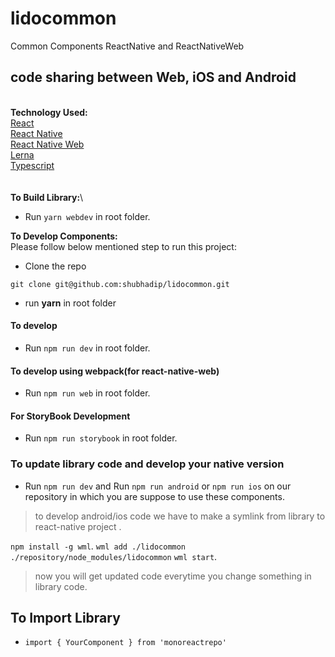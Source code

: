 # lidocommon
Common Components ReactNative and ReactNativeWeb
## code sharing between Web, iOS and Android
\
**Technology Used:**\
[React](https://reactjs.org/)\
[React Native](https://facebook.github.io/react-native/)\
[React Native Web](https://github.com/necolas/react-native-web)\
[Lerna](https://github.com/lerna/lerna)\
[Typescript](https://github.com/microsoft/TypeScript)\
\
\
**To Build Library:**\
- Run `yarn webdev` in root folder.

**To Develop Components:**\
Please follow below mentioned step to run this project:

- Clone the repo
```shell##
git clone git@github.com:shubhadip/lidocommon.git
```
- run **yarn** in root folder

#### To develop
- Run `npm run dev` in root folder.

#### To develop using webpack(for react-native-web)
- Run `npm run web` in root folder.

#### For StoryBook Development
- Run `npm run storybook` in root folder.

### To update library code and develop your native version
- Run `npm run dev` and Run `npm run android` or `npm run ios` on our repository in which you are suppose to use these components.

> to develop android/ios code we have to make a symlink from library to react-native project .

`npm install -g wml`.
`wml add ./lidocommon ./repository/node_modules/lidocommon`
`wml start`.

> now you will get updated code everytime you change something in library code.

## To Import Library
- `import { YourComponent } from 'monoreactrepo'`
